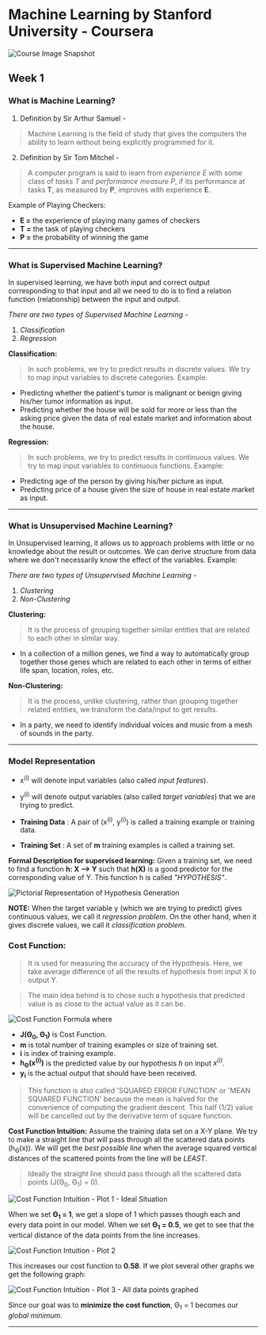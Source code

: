 # Machine Learning by Stanford University - Coursera
![Course Image Snapshot](course_img.png)

## Week 1

### **What is Machine Learning?**
1. Definition by Sir Arthur Samuel -
> Machine Learning is the field of study that gives the computers the ability to learn without being explicitly programmed for it.

2. Definition by Sir Tom Mitchel -
> A computer program is said to learn from *experience E* with some class of *tasks T* and *performance measure P*, if its performance at tasks **T**, as measured by **P**, improves with experience **E**.

Example of Playing Checkers:
- **E =** the experience of playing many games of checkers
- **T =** the task of playing checkers
- **P =** the probability of winning the game

---

### **What is Supervised Machine Learning?**
In supervised learning, we have both input and correct output corresponding to that input and all we need to do is to find a relation function (relationship) between the input and output.

*There are two types of Supervised Machine Learning -*
1. *Classification*
2. *Regression*

**Classification:**
> In such problems, we try to predict results in discrete values. We try to map input variables to discrete categories. Example:

- Predicting whether the patient's tumor is malignant or benign giving his/her tumor information as input.
- Predicting whether the house will be sold for more or less than the asking price given the data of real estate market and information about the house.

**Regression:**
> In such problems, we try to predict results in continuous values. We try to map input variables to continuous functions. Example:

- Predicting age of the person by giving his/her picture as input.
- Predicting price of a house given the size of house in real estate market as input.

---

### **What is Unsupervised Machine Learning?**
In Unsupervised learning, it allows us to approach problems with little or no knowledge about the result or outcomes. We can derive structure from data where we don't necessarily know the effect of the variables. Example:

*There are two types of Unsupervised Machine Learning -*
1. *Clustering*
2. *Non-Clustering*

**Clustering:**
> It is the process of grouping together similar entities that are related to each other in similar way.

- In a collection of a million genes, we find a way to automatically group together those genes which are related to each other in terms of either life span, location, roles, etc.

**Non-Clustering:**
> It is the process, unlike clustering, rather than grouping together related entities, we transform the data/input to get results.

- In a party, we need to identify individual voices and music from a mesh of sounds in the party.

---

### **Model Representation**
- x<sup>(i)</sup> will denote input variables (also called *input features*).
- y<sup>(i)</sup> will denote output variables (also called *target variables*) that we are trying to predict.

- **Training Data**
: A pair of (x<sup>(i)</sup>, y<sup>(i)</sup>) is called a training example or training data.

- **Training Set**
: A set of **m** training examples is called a training set.

**Formal Description for supervised learning:**
Given a training set, we need to find a function **h: X --> Y** such that **h(X)** is a good predictor for the corresponding value of Y. This function h is called *"HYPOTHESIS"*.

![Pictorial Representation of Hypothesis Generation](SS_1.png)

**NOTE:** When the target variable y (which we are trying to predict) gives continuous values, we call it *regression problem*. On the other hand, when it gives discrete values, we call it *classification problem*.

### **Cost Function:**
> It is used for measuring the accuracy of the Hypothesis. Here, we take average difference of all the results of hypothesis from input X to output Y.

> The main idea behind is to chose such a hypothesis that predicted value is as close to the actual value as it can be.

![Cost Function Formula](SS_2.png)
where
- **J(Θ<sub>0</sub>, Θ<sub>1</sub>)** is Cost Function.
- **m** is total number of training examples or size of training set.
- **i** is index of training example.
- **h<sub>Θ</sub>(x<sup>(i)</sup>)** is the predicted value by our hypothesis *h* on input *x<sup>(i)</sup>*.
- **y<sub>i</sub>** is the actual output that should have been received.

> This function is also called 'SQUARED ERROR FUNCTION' or 'MEAN SQUARED FUNCTION' because the mean is halved for the convenience of computing the gradient descent. This half (1/2) value will be cancelled out by the derivative term of square function.

**Cost Function Intuition:**
Assume the training data set on a X-Y plane. We try to make a straight line that will pass through all the scattered data points (h<sub>Θ</sub>(x)). We will get the *best possible line* when the average squared vertical distances of the scattered points from the line will be *LEAST*.

> Ideally the straight line should pass through all the scattered data points (J(Θ<sub>0</sub>, Θ<sub>1</sub>) = 0).

![Cost Function Intuition - Plot 1 - Ideal Situation](SS_3.png)

When we set **Θ<sub>1</sub> = 1**, we get a slope of 1 which passes though each and every data point in our model.
When we set **Θ<sub>1</sub> = 0.5**, we get to see that the vertical distance of the data points from the line increases.

![Cost Function Intuition - Plot 2](SS_4.png)

This increases our cost function to **0.58**. If we plot several other graphs we get the following graph:

![Cost Function Intuition - Plot 3 - All data points graphed](SS_5.png)

Since our goal was to **minimize the cost function**, Θ<sub>1</sub> = 1 becomes our *global minimum*.

---
